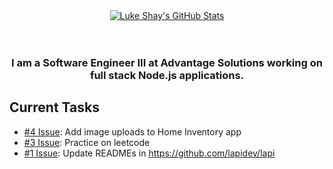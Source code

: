 <div align="center">
  <a href="https://github.com/lukeshay">
    <img align="center" src="https://github-readme-stats.vercel.app/api?username=lukeshay&show_icons=true&count_private=true&include_all_commits=true" alt="Luke Shay's GitHub Stats" />
  </a>
</div>

<br />
<br />

<div align="center">
  <h3>I am a Software Engineer III at Advantage Solutions working on full stack Node.js applications.</h3>
</div>

## Current Tasks
* [\#4 Issue](https://github.com/lukeshay/lukeshay/issues/4): Add image uploads to Home Inventory app
* [\#3 Issue](https://github.com/lukeshay/lukeshay/issues/3): Practice on leetcode
* [\#1 Issue](https://github.com/lukeshay/lukeshay/issues/1): Update READMEs in https://github.com/lapidev/lapi
